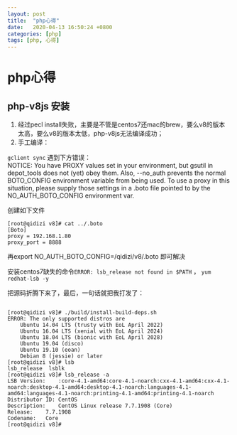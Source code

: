 ```yaml
---
layout: post
title:  "php心得"
date:   2020-04-13 16:50:24 +0800
categories: [php]
tags: [php, 心得]
---
```



# php心得  

## php-v8js 安装
1. 经过pecl install失败，主要是不管是centos7还mac的brew，要么v8的版本太高，要么v8的版本太低，php-v8js无法编译成功；  
2. 手工编译：  

`gclient sync` 遇到下方错误：   
NOTICE: You have PROXY values set in your environment, but gsutil in depot_tools does not (yet) obey them. Also, --no_auth prevents the normal BOTO_CONFIG environment variable from being used. To use a proxy in this situation, please supply those settings in a .boto file pointed to by the NO_AUTH_BOTO_CONFIG environment var.   

创建如下文件    
```  
[root@qidizi v8]# cat ../.boto 
[Boto]
proxy = 192.168.1.80
proxy_port = 8888
```  
再export NO_AUTH_BOTO_CONFIG=/qidizi/v8/.boto 即可解决   

安装centos7缺失的命令`ERROR: lsb_release not found in $PATH` ， `yum redhat-lsb -y`   

把源码折腾下来了，最后，一句话就把我打发了：   

```

[root@qidizi v8]# ./build/install-build-deps.sh
ERROR: The only supported distros are
 	Ubuntu 14.04 LTS (trusty with EoL April 2022)
 	Ubuntu 16.04 LTS (xenial with EoL April 2024)
 	Ubuntu 18.04 LTS (bionic with EoL April 2028)
 	Ubuntu 19.04 (disco)
 	Ubuntu 19.10 (eoan)
 	Debian 8 (jessie) or later
[root@qidizi v8]# lsb
lsb_release  lsblk        
[root@qidizi v8]# lsb_release -a
LSB Version:	:core-4.1-amd64:core-4.1-noarch:cxx-4.1-amd64:cxx-4.1-noarch:desktop-4.1-amd64:desktop-4.1-noarch:languages-4.1-amd64:languages-4.1-noarch:printing-4.1-amd64:printing-4.1-noarch
Distributor ID:	CentOS
Description:	CentOS Linux release 7.7.1908 (Core)
Release:	7.7.1908
Codename:	Core
[root@qidizi v8]# 

```  



